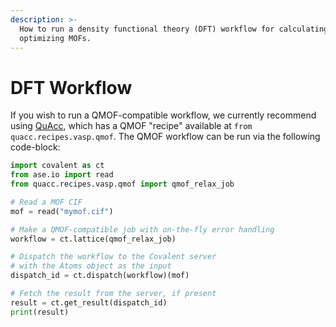 ```yaml
---
description: >-
  How to run a density functional theory (DFT) workflow for calculating /
  optimizing MOFs.
---
```


# DFT Workflow

If you wish to run a QMOF-compatible workflow, we currently recommend using [QuAcc](https://github.com/arosen93/quacc), which has a QMOF "recipe" available at `from quacc.recipes.vasp.qmof`. The QMOF workflow can be run via the following code-block:

```python
import covalent as ct
from ase.io import read
from quacc.recipes.vasp.qmof import qmof_relax_job

# Read a MOF CIF
mof = read("mymof.cif")

# Make a QMOF-compatible job with on-the-fly error handling
workflow = ct.lattice(qmof_relax_job)

# Dispatch the workflow to the Covalent server
# with the Atoms object as the input
dispatch_id = ct.dispatch(workflow)(mof)

# Fetch the result from the server, if present
result = ct.get_result(dispatch_id)
print(result)
```

